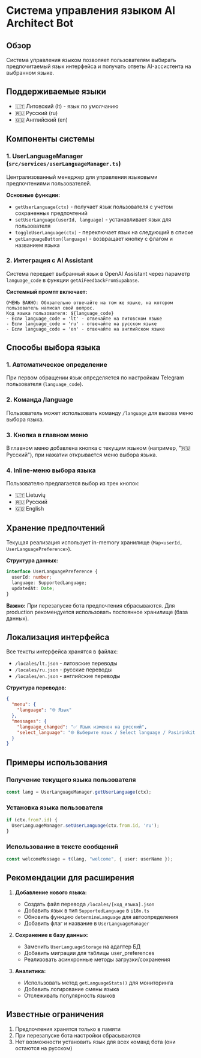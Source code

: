 # Система управления языком AI Architect Bot

## Обзор

Система управления языком позволяет пользователям выбирать предпочитаемый язык интерфейса и получать ответы AI-ассистента на выбранном языке.

## Поддерживаемые языки

- 🇱🇹 Литовский (lt) - язык по умолчанию
- 🇷🇺 Русский (ru)
- 🇬🇧 Английский (en)

## Компоненты системы

### 1. UserLanguageManager (`src/services/userLanguageManager.ts`)

Централизованный менеджер для управления языковыми предпочтениями пользователей.

**Основные функции:**

- `getUserLanguage(ctx)` - получает язык пользователя с учетом сохраненных предпочтений
- `setUserLanguage(userId, language)` - устанавливает язык для пользователя
- `toggleUserLanguage(ctx)` - переключает язык на следующий в списке
- `getLanguageButton(language)` - возвращает кнопку с флагом и названием языка

### 2. Интеграция с AI Assistant

Система передает выбранный язык в OpenAI Assistant через параметр `language_code` в функции `getAiFeedbackFromSupabase`.

**Системный промпт включает:**
```
ОЧЕНЬ ВАЖНО: Обязательно отвечайте на том же языке, на котором пользователь написал свой вопрос.
Код языка пользователя: ${language_code}
- Если language_code = 'lt' - отвечайте на литовском языке
- Если language_code = 'ru' - отвечайте на русском языке
- Если language_code = 'en' - отвечайте на английском языке
```

## Способы выбора языка

### 1. Автоматическое определение
При первом обращении язык определяется по настройкам Telegram пользователя (`language_code`).

### 2. Команда /language
Пользователь может использовать команду `/language` для вызова меню выбора языка.

### 3. Кнопка в главном меню
В главном меню добавлена кнопка с текущим языком (например, "🇷🇺 Русский"), при нажатии открывается меню выбора языка.

### 4. Inline-меню выбора языка
Пользователю предлагается выбор из трех кнопок:
- 🇱🇹 Lietuvių
- 🇷🇺 Русский
- 🇬🇧 English

## Хранение предпочтений

Текущая реализация использует in-memory хранилище (`Map<userId, UserLanguagePreference>`).

**Структура данных:**
```typescript
interface UserLanguagePreference {
  userId: number;
  language: SupportedLanguage;
  updatedAt: Date;
}
```

**Важно:** При перезапуске бота предпочтения сбрасываются. Для production рекомендуется использовать постоянное хранилище (база данных).

## Локализация интерфейса

Все тексты интерфейса хранятся в файлах:
- `/locales/lt.json` - литовские переводы
- `/locales/ru.json` - русские переводы
- `/locales/en.json` - английские переводы

**Структура переводов:**
```json
{
  "menu": {
    "language": "🌐 Язык"
  },
  "messages": {
    "language_changed": "✅ Язык изменен на русский",
    "select_language": "🌐 Выберите язык / Select language / Pasirinkite kalbą:"
  }
}
```

## Примеры использования

### Получение текущего языка пользователя
```typescript
const lang = UserLanguageManager.getUserLanguage(ctx);
```

### Установка языка пользователя
```typescript
if (ctx.from?.id) {
  UserLanguageManager.setUserLanguage(ctx.from.id, 'ru');
}
```

### Использование в тексте сообщений
```typescript
const welcomeMessage = t(lang, "welcome", { user: userName });
```

## Рекомендации для расширения

1. **Добавление нового языка:**
   - Создать файл перевода `/locales/[код_языка].json`
   - Добавить язык в тип `SupportedLanguage` в `i18n.ts`
   - Обновить функцию `determineLanguage` для автоопределения
   - Добавить флаг и название в `UserLanguageManager`

2. **Сохранение в базу данных:**
   - Заменить `UserLanguageStorage` на адаптер БД
   - Добавить миграции для таблицы user_preferences
   - Реализовать асинхронные методы загрузки/сохранения

3. **Аналитика:**
   - Использовать метод `getLanguageStats()` для мониторинга
   - Добавить логирование смены языка
   - Отслеживать популярность языков

## Известные ограничения

1. Предпочтения хранятся только в памяти
2. При перезапуске бота настройки сбрасываются
3. Нет возможности установить язык для всех команд бота (они остаются на русском)
